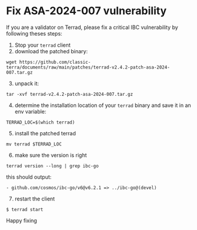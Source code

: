 # Fix ASA-2024-007 vulnerability

If you are a validator on Terrad, please fix a critical IBC vulnerability by following theses steps:

1. Stop your `terrad` client
2. download the patched binary:
```
wget https://github.com/classic-terra/documents/raw/main/patches/terrad-v2.4.2-patch-asa-2024-007.tar.gz
```
3. unpack it:
```
tar -xvf terrad-v2.4.2-patch-asa-2024-007.tar.gz
```
4. determine the installation location of your `terrad` binary and save it in an env variable:
```
TERRAD_LOC=$(which terrad)
```
5. install the patched terrad
```
mv terrad $TERRAD_LOC
```
6. make sure the version is right
```
terrad version --long | grep ibc-go
```
this should output:
```
- github.com/cosmos/ibc-go/v6@v6.2.1 => ../ibc-go@(devel)
```
7. restart the client
```
$ terrad start
```

Happy fixing
